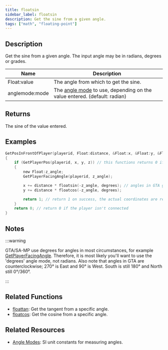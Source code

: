 ```yaml
---
title: floatsin
sidebar_label: floatsin
description: Get the sine from a given angle.
tags: ["math", "floating-point"]
---
```


<LowercaseNote />

## Description

Get the sine from a given angle. The input angle may be in radians, degrees or grades.

| Name           | Description                                                                                         |
| -------------- | --------------------------------------------------------------------------------------------------- |
| Float:value    | The angle from which to get the sine.                                                               |
| anglemode:mode | The [angle mode](../resources/anglemodes) to use, depending on the value entered. (default: radian) |

## Returns

The sine of the value entered.

## Examples

```c
GetPosInFrontOfPlayer(playerid, Float:distance, &Float:x, &Float:y, &Float:z)
{
    if (GetPlayerPos(playerid, x, y, z)) // this functions returns 0 if the player is not connected
    {
        new Float:z_angle;
        GetPlayerFacingAngle(playerid, z_angle);

        x += distance * floatsin(-z_angle, degrees); // angles in GTA go counter-clockwise, so we need to reverse the retrieved angle
        y += distance * floatcos(-z_angle, degrees);

        return 1; // return 1 on success, the actual coordinates are returned by reference
    }
    return 0; // return 0 if the player isn't connected
}
```

## Notes

:::warning

GTA/SA-MP use degrees for angles in most circumstances, for example [GetPlayerFacingAngle](GetPlayerFacingAngle). Therefore, it is most likely you'll want to use the 'degrees' angle mode, not radians. Also note that angles in GTA are counterclockwise; 270° is East and 90° is West. South is still 180° and North still 0°/360°.

:::

## Related Functions

- [floattan](floattan): Get the tangent from a specific angle.
- [floatcos](floatcos): Get the cosine from a specific angle.

## Related Resources

- [Angle Modes](../resources/anglemodes): SI unit constants for measuring angles.
